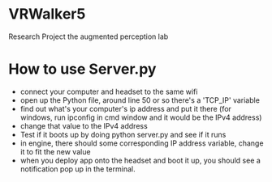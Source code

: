 # VRWalker5
 Research Project the augmented perception lab

# How to use Server.py
 - connect your computer and headset to the same wifi
 - open up the Python file, around line 50 or so there's a 'TCP_IP' variable
 - find out what's your computer's ip address and put it there (for windows, run ipconfig in cmd window and it would be the IPv4 address)
 - change that value to the IPv4 address
 - Test if it boots up by doing python server.py and see if it runs
 - in engine, there should some corresponding IP address variable, change it to fit the new value
 - when you deploy app onto the headset and boot it up, you should see a notification pop up in the terminal. 
